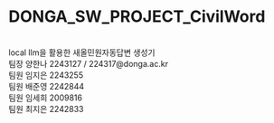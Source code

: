 # DONGA_SW_PROJECT_CivilWord
<br>
local llm을 활용한 새올민원자동답변 생성기
<br>
팀장 양한나 2243127 / 224317@donga.ac.kr<br> 
팀원 임지은 2243255 <br>
팀원 배준영 2242844<br>
팀원 임세희 2009816<br>
팀원 최지은 2242833<br>
